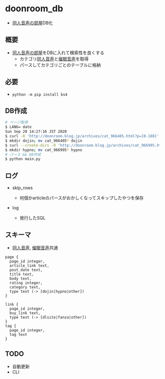 # doonroom_db

* [同人音声の部屋]DB化

## 概要

* [同人音声の部屋]をDBに入れて検索性を良くする
  * カテゴリ[同人音声]と[催眠音声]を取得
  * パースしてカテゴリごとのテーブルに格納

## 必要

* `python -m pip install bs4`

## DB作成

```bash
# ページ取得
$ LANG= date
Sun Sep 20 14:27:16 JST 2020
$ curl -O 'http://doonroom.blog.jp/archives/cat_966405.html?p=[0-180]'
$ mkdir dojin; mv cat_966405* dojin
$ curl --create-dirs -O 'http://doonroom.blog.jp/archives/cat_966995.html?p=[0-99]'
$ mkdir hypno; mv cat_966995* hypno
# パース && DB作成
$ python main.py
```

## ログ

* skip_rows
  * 何個かarticleのパースがおかしくなってスキップしたやつを保存

* log
  * 発行したSQL

## スキーマ

* [同人音声], [催眠音声]共通

```text
page {
  page_id integer,
  article_link text,
  post_date text,
  title text,
  body text,
  rating integer,
  category text,
  type text (-> [dojin|hypno|other])
}

link {
  page_id integer,
  buy_link text,
  type text (-> [dlsite|fanza|other])
}
tag {
  page_id integer,
  tag text
}
```

## TODO

* 自動更新
* CLI

[同人音声の部屋]: http://doonroom.blog.jp/

[同人音声]: http://doonroom.blog.jp/archives/cat_966405.html

[催眠音声]: http://doonroom.blog.jp/archives/cat_966995.html
